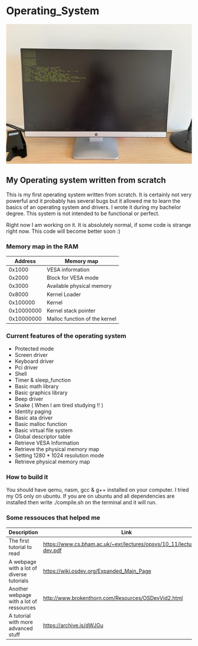 # Operating_System


![alt text](example.jpeg)

## My Operating system written from scratch

This is my first operating system written from scratch. It is certainly not very powerful and it probably has several bugs but it allowed me to learn the basics of an operating system and drivers. I wrote it during my bachelor degree. This system is not intended to be functional or perfect. 

Right now I am working on it. It is absolutely normal, if some code is strange right now. This code will become better soon :)

### Memory map in the RAM

| **Address** | **Memory map**                  |
|-------------|---------------------------------|
| 0x1000      | VESA information                |
| 0x2000      | Block for VESA mode             |
| 0x3000      | Available physical memory       |
| 0x8000      | Kernel Loader                   |
| 0x100000    | Kernel                          |
| 0x10000000  | Kernel stack pointer            |
| 0x10000000  | Malloc function of the kernel   |


### Current features of the operating system 

* Protected mode
* Screen driver 
* Keyboard driver
* Pci driver
* Shell
* Timer & sleep_function
* Basic math library
* Basic graphics library
* Beep driver
* Snake ( When I am tired studying !! )
* Identity paging
* Basic ata driver
* Basic malloc function
* Basic virtual file system
* Global descriptor table 
* Retrieve VESA Information
* Retrieve the physical memory map
* Setting 1280 * 1024 resolution mode
* Retrieve physical memory map


### How to build it

You should have qemu, nasm, gcc & g++ installed on your computer. I tried my OS only on ubuntu. If you are on ubuntu and all dependencies are installed then write ./compile.sh on the terminal and it will run.

### Some ressouces that helped me 

**Description**  | **Link**
------------- | -------------
The first tutorial to read | https://www.cs.bham.ac.uk/~exr/lectures/opsys/10_11/lectures/os-dev.pdf
A webpage with a lot of diverse tutorials  | https://wiki.osdev.org/Expanded_Main_Page
Another webpage with a lot of ressources | http://www.brokenthorn.com/Resources/OSDevVid2.html
A tutorial with more advanced stuff | https://archive.is/dWJGu
